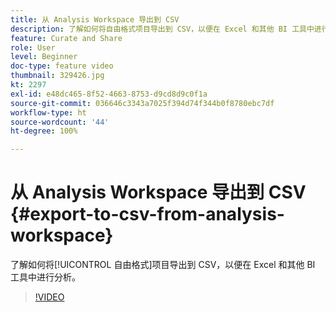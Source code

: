 ```yaml
---
title: 从 Analysis Workspace 导出到 CSV
description: 了解如何将自由格式项目导出到 CSV，以便在 Excel 和其他 BI 工具中进行分析。
feature: Curate and Share
role: User
level: Beginner
doc-type: feature video
thumbnail: 329426.jpg
kt: 2297
exl-id: e48dc465-8f52-4663-8753-d9cd8d9c0f1a
source-git-commit: 036646c3343a7025f394d74f344b0f8780ebc7df
workflow-type: ht
source-wordcount: '44'
ht-degree: 100%

---
```


# 从 Analysis Workspace 导出到 CSV {#export-to-csv-from-analysis-workspace}

了解如何将[!UICONTROL 自由格式]项目导出到 CSV，以便在 Excel 和其他 BI 工具中进行分析。

>[!VIDEO](https://video.tv.adobe.com/v/24712/?quality=12)
